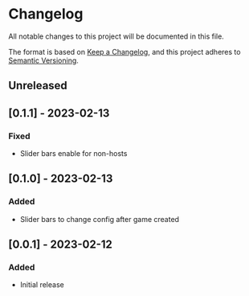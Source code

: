 # Changelog

All notable changes to this project will be documented in this file.

The format is based on [Keep a Changelog](https://keepachangelog.com/en/1.1.0/),
and this project adheres to [Semantic Versioning](https://semver.org/spec/v2.0.0.html).

## Unreleased

## [0.1.1] - 2023-02-13

### Fixed

- Slider bars enable for non-hosts

## [0.1.0] - 2023-02-13

### Added

- Slider bars to change config after game created

## [0.0.1] - 2023-02-12

### Added

- Initial release
